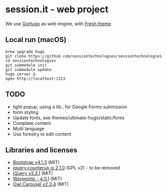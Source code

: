 # session.it - web project

We use [GoHugo](https://gohugo.io/) as web engine, with [Fresh theme](https://github.com/lucperkins/hugo-fresh)

## Local run (macOS)
```
brew upgrade hugo
git clone https://github.com/sessiontechnologies/sessiontechnologies
cd sessiontechnologies
git submodule init
git submodule update
hugo server &
open http://localhost:1313
```

## TODO
- light popup, using a lib., for Google Forms submission
- form styling
- Update fonts, see themes/ultimate-hugo/static/fonts
- Complete content
- Multi language
- Use forestry to edit content

## Libraries and licenses
- [Bootstrap v4.1.3](https://getbootstrap.com) (MIT)
- [jquery.counterup.js 2.1.0](https://github.com/ciromattia/jquery.counterup) (GPL v2) - to be removed
- [jQuery v3.3.1](https://jquery.org) (MIT)
- [Waypoints - 4.0.1](http://imakewebthings.com/waypoints) (MIT)
- [Owl Carousel v2.3.4](https://github.com/OwlCarousel2/OwlCarousel2) (MIT)